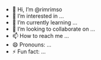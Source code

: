 - 👋 Hi, I’m @rimrimso
- 👀 I’m interested in ...
- 🌱 I’m currently learning ...
- 💞️ I’m looking to collaborate on ...
- 📫 How to reach me ...
- 😄 Pronouns: ...
- ⚡ Fun fact: ...

<!---
rimrimso/rimrimso is a ✨ special ✨ repository because its `README.md` (this file) appears on your GitHub profile.
You can click the Preview link to take a look at your changes.
--->
